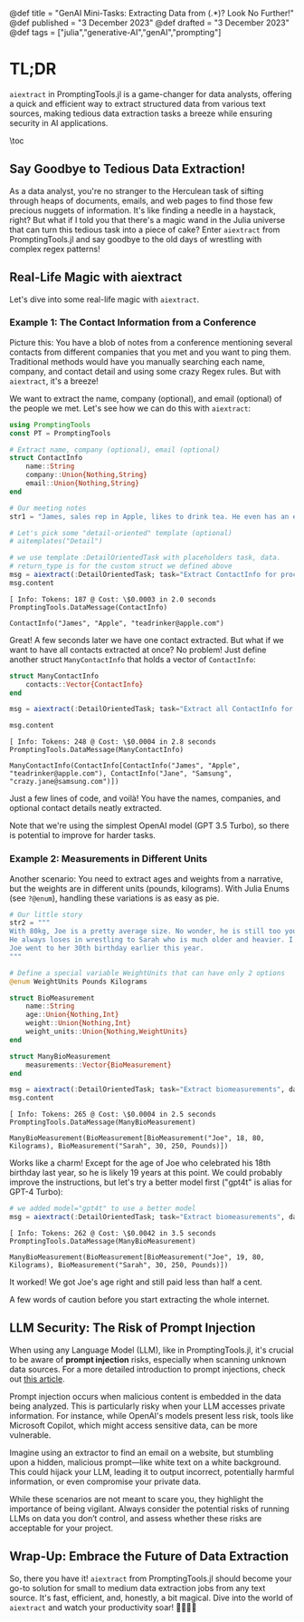 @def title = "GenAI Mini-Tasks: Extracting Data from (.*)? Look No Further!"
@def published = "3 December 2023"
@def drafted = "3 December 2023"
@def tags = ["julia","generative-AI","genAI","prompting"]

# TL;DR
`aiextract` in PromptingTools.jl is a game-changer for data analysts, offering a quick and efficient way to extract structured data from various text sources, making tedious data extraction tasks a breeze while ensuring security in AI applications.

\toc 

## Say Goodbye to Tedious Data Extraction!

As a data analyst, you're no stranger to the Herculean task of sifting through heaps of documents, emails, and web pages to find those few precious nuggets of information. It's like finding a needle in a haystack, right? But what if I told you that there's a magic wand in the Julia universe that can turn this tedious task into a piece of cake? Enter `aiextract` from PromptingTools.jl and say goodbye to the old days of wrestling with complex regex patterns!

## Real-Life Magic with aiextract

Let's dive into some real-life magic with `aiextract`.

### Example 1: The Contact Information from a Conference

Picture this: You have a blob of notes from a conference mentioning several contacts from different companies that you met and you want to ping them. Traditional methods would have you manually searching each name, company, and contact detail and using some crazy Regex rules. But with `aiextract`, it's a breeze! 

We want to extract the name, company (optional), and email (optional) of the people we met. Let's see how we can do this with `aiextract`:

```julia
using PromptingTools
const PT = PromptingTools

# Extract name, company (optional), email (optional)
struct ContactInfo
    name::String
    company::Union{Nothing,String}
    email::Union{Nothing,String}
end

# Our meeting notes 
str1 = "James, sales rep in Apple, likes to drink tea. He even has an email teadrinker@apple.com. That is still less crazy than crazy.jane@samsung.com. That’s what Jane had on her business card - I couldn’t believe my eyes. You should probably just call her phone instead."

# Let's pick some "detail-oriented" template (optional)
# aitemplates("Detail") 

# we use template :DetailOrientedTask with placeholders task, data. 
# return_type is for the custom struct we defined above
msg = aiextract(:DetailOrientedTask; task="Extract ContactInfo for processing.", data=str1, return_type=ContactInfo)
msg.content
```

```plaintext
[ Info: Tokens: 187 @ Cost: \$0.0003 in 2.0 seconds
PromptingTools.DataMessage(ContactInfo)

ContactInfo("James", "Apple", "teadrinker@apple.com")
```

Great! A few seconds later we have one contact extracted. But what if we want to have all contacts extracted at once? No problem! Just define another struct `ManyContactInfo` that holds a vector of `ContactInfo`:

```julia
struct ManyContactInfo
    contacts::Vector{ContactInfo}
end

msg = aiextract(:DetailOrientedTask; task="Extract all ContactInfo for processing.", data=str1, return_type=ManyContactInfo)

msg.content
```

```plaintext
[ Info: Tokens: 248 @ Cost: \$0.0004 in 2.8 seconds
PromptingTools.DataMessage(ManyContactInfo)

ManyContactInfo(ContactInfo[ContactInfo("James", "Apple", "teadrinker@apple.com"), ContactInfo("Jane", "Samsung", "crazy.jane@samsung.com")])
```

Just a few lines of code, and voilà! You have the names, companies, and optional contact details neatly extracted.

Note that we're using the simplest OpenAI model (GPT 3.5 Turbo), so there is potential to improve for harder tasks.

### Example 2: Measurements in Different Units

Another scenario: You need to extract ages and weights from a narrative, but the weights are in different units (pounds, kilograms). With Julia Enums (see `?@enum`), handling these variations is as easy as pie.

```julia
# Our little story
str2 = """
With 80kg, Joe is a pretty average size. No wonder, he is still too young, having celebrated his 18th birthday last year. 
He always loses in wrestling to Sarah who is much older and heavier. I think she’s around 250 pounds. 
Joe went to her 30th birthday earlier this year.
"""

# Define a special variable WeightUnits that can have only 2 options
@enum WeightUnits Pounds Kilograms

struct BioMeasurement
    name::String
    age::Union{Nothing,Int}
    weight::Union{Nothing,Int}
    weight_units::Union{Nothing,WeightUnits}
end

struct ManyBioMeasurement
    measurements::Vector{BioMeasurement}
end

msg = aiextract(:DetailOrientedTask; task="Extract biomeasurements", data=str2, return_type=ManyBioMeasurement)
msg.content
```

```plaintext
[ Info: Tokens: 265 @ Cost: \$0.0004 in 2.5 seconds
PromptingTools.DataMessage(ManyBioMeasurement)

ManyBioMeasurement(BioMeasurement[BioMeasurement("Joe", 18, 80, Kilograms), BioMeasurement("Sarah", 30, 250, Pounds)])
```

Works like a charm! Except for the age of Joe who celebrated his 18th birthday last year, so he is likely 19 years at this point. We could probably improve the instructions, but let's try a better model first ("gpt4t" is alias for GPT-4 Turbo):

```julia
# we added model="gpt4t" to use a better model
msg = aiextract(:DetailOrientedTask; task="Extract biomeasurements", data=str2, return_type=ManyBioMeasurement, model="gpt4t")
```

```plaintext
[ Info: Tokens: 262 @ Cost: \$0.0042 in 3.5 seconds
PromptingTools.DataMessage(ManyBioMeasurement)

ManyBioMeasurement(BioMeasurement[BioMeasurement("Joe", 19, 80, Kilograms), BioMeasurement("Sarah", 30, 250, Pounds)])
```
It worked! We got Joe's age right and still paid less than half a cent.

A few words of caution before you start extracting the whole internet.

## LLM Security: The Risk of Prompt Injection

When using any Language Model (LLM), like in PromptingTools.jl, it's crucial to be aware of **prompt injection** risks, especially when scanning unknown data sources. For a more detailed introduction to prompt injections, check out [this article](https://www.redsentry.com/blog/what-is-prompt-injection).

Prompt injection occurs when malicious content is embedded in the data being analyzed. This is particularly risky when your LLM accesses private information. For instance, while OpenAI's models present less risk, tools like Microsoft Copilot, which might access sensitive data, can be more vulnerable.

Imagine using an extractor to find an email on a website, but stumbling upon a hidden, malicious prompt—like white text on a white background. This could hijack your LLM, leading it to output incorrect, potentially harmful information, or even compromise your private data.

While these scenarios are not meant to scare you, they highlight the importance of being vigilant. Always consider the potential risks of running LLMs on data you don’t control, and assess whether these risks are acceptable for your project.

## Wrap-Up: Embrace the Future of Data Extraction

So, there you have it! `aiextract` from PromptingTools.jl should become your go-to solution for small to medium data extraction jobs from any text source. It's fast, efficient, and, honestly, a bit magical. Dive into the world of `aiextract` and watch your productivity soar! 🚀👩‍💻👨